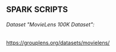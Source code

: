## SPARK SCRIPTS


###### Dataset "MovieLens 100K Dataset":

https://grouplens.org/datasets/movielens/